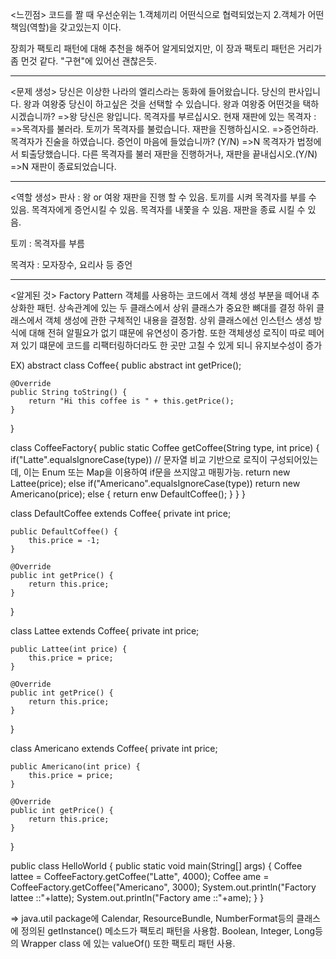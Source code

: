<느낀점>
코드를 짤 때 우선순위는
1.객체끼리 어떤식으로 협력되었는지
2.객체가 어떤 책임(역할)을 갖고있는지 이다.

장희가 팩토리 패턴에 대해 추천을 해주어 알게되었지만, 이 장과 팩토리 패턴은 거리가 좀 먼것 같다.
"구현"에 있어선 괜찮은듯.


---
<문제 생성>
당신은 이상한 나라의 엘리스라는 동화에 들어왔습니다.
당신의 판사입니다. 왕과 여왕중 당신이 하고싶은 것을 선택할 수 있습니다.
왕과 여왕중 어떤것을 택하시겠습니까?
=>왕
당신은 왕입니다. 목격자를 부르십시오.
현재 재판에 있는 목격자 :
=>목격자를 불러라.
토끼가 목격자를 불렀습니다.
재판을 진행하십시오.
=>증언하라.
목격자가 진술을 하였습니다.
증언이 마음에 들었습니까? (Y/N)
=>N
목격자가 법정에서 퇴출당했습니다.
다른 목격자를 불러 재판을 진행하거나, 재판을 끝내십시오.(Y/N)
=>N
재판이 종료되었습니다.

---
<역할 생성>
판사 : 왕 or 여왕
재판을 진행 할 수 있음.
토끼를 시켜 목격자를 부를 수 있음.
목격자에게 증언시킬 수 있음.
목격자를 내쫓을 수 있음.
재판을 종료 시킬 수 있음.

토끼 : 목격자를 부름

목격자 : 모자장수, 요리사 등
증언


---
<알게된 것>
    Factory Pattern
객체를 사용하는 코드에서 객체 생성 부분을 떼어내 추상화한 패턴.
상속관계에 있는 두 클래스에서 상위 클래스가 중요한 뼈대를 결정
하위 클래스에서 객체 생성에 관한 구체적인 내용을 결정함.
상위 클래스에선 인스턴스 생성 방식에 대해 전혀 알필요가 없기 떄문에 유연성이 증가함.
또한 객체생성 로직이 따로 떼어져 있기 떄문에 코드를 리팩터링하더라도 한 곳만 고칠 수 있게 되니 유지보수성이 증가

EX)
abstract class Coffee{
public abstract int getPrice();

	@Override
	public String toString() {
		return "Hi this coffee is " + this.getPrice();
	}
}

class CoffeeFactory{
    public static Coffee getCoffee(String type, int price) {
        if("Latte".equalsIgnoreCase(type))
        // 문자열 비교 기반으로 로직이 구성되어있는데, 이는 Enum 또는 Map을 이용하여 if문을 쓰지않고 매핑가능.
            return new Lattee(price);
        else if("Americano".equalsIgnoreCase(type))
            return new Americano(price);
        else {
            return enw DefaultCoffee();
        }
    }
}

class DefaultCoffee extends Coffee{
    private int price;

	public DefaultCoffee() {
		this.price = -1;
	}

	@Override
	public int getPrice() {
		return this.price;
	}
}

class Lattee extends Coffee{
    private int price;

	public Lattee(int price) {
		this.price = price;
	}
	
	@Override
	public int getPrice() {
		return this.price;
	}
}

class Americano extends Coffee{
    private int price;

	public Americano(int price) {
		this.price = price;
	}
	
	@Override
	public int getPrice() {
		return this.price;
	}
}

public class HelloWorld {
    public static void main(String[] args) {
        Coffee lattee = CoffeeFactory.getCoffee("Latte", 4000);
        Coffee ame = CoffeeFactory.getCoffee("Americano", 3000);
        System.out.println("Factory lattee ::"+latte);
        System.out.println("Factory ame ::"+ame);
    }
}

=> java.util package에 Calendar, ResourceBundle, NumberFormat등의 클래스에 정의된
getInstance() 메소드가 팩토리 패턴을 사용함.
Boolean, Integer, Long등의 Wrapper class 에 있는 valueOf() 또한 팩토리 패턴 사용.
